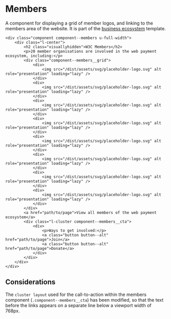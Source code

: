 # Members

A component for displaying a grid of member logos, and linking to the members area of the website. It is part of the [business ecosystem](../templates/business-ecosystem.md) template.

```
<div class="component component--members u-full-width">
    <div class="l-center">
        <h2 class="visuallyhidden">W3C Members</h2>
        <p>20 member organisations are involved in the web payment ecosystem, including:</p>
        <div class="component--members__grid">
            <div>
                <img src="/dist/assets/svg/placeholder-logo.svg" alt role="presentation" loading="lazy" />
            </div>
            <div>
                <img src="/dist/assets/svg/placeholder-logo.svg" alt role="presentation" loading="lazy" />
            </div>
            <div>
                <img src="/dist/assets/svg/placeholder-logo.svg" alt role="presentation" loading="lazy" />
            </div>
            <div>
                <img src="/dist/assets/svg/placeholder-logo.svg" alt role="presentation" loading="lazy" />
            </div>
            <div>
                <img src="/dist/assets/svg/placeholder-logo.svg" alt role="presentation" loading="lazy" />
            </div>
            <div>
                <img src="/dist/assets/svg/placeholder-logo.svg" alt role="presentation" loading="lazy" />
            </div>
            <div>
                <img src="/dist/assets/svg/placeholder-logo.svg" alt role="presentation" loading="lazy" />
            </div>
            <div>
                <img src="/dist/assets/svg/placeholder-logo.svg" alt role="presentation" loading="lazy" />
            </div>
        </div>
        <a href="path/to/page">View all members of the web payment ecosystem</a>
        <div class="l-cluster component--members__cta">
            <div>
                <p>Ways to get involved:</p>
                <a class="button button--alt" href="path/to/page">Join</a>
                <a class="button button--alt" href="path/to/page">Donate</a>
            </div>
        </div>
    </div>
</div>
```

## Considerations

The `cluster layout` used for the call-to-action within the members component (`.component--members__cta`) has been modified, so that the text before the links appears on a separate line below a viewport width of 768px.